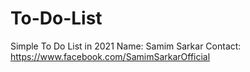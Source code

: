 # To-Do-List
Simple To Do List in 2021
Name: Samim Sarkar
Contact: https://www.facebook.com/SamimSarkarOfficial



